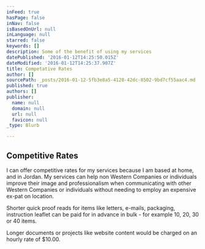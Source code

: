 ```yaml
---
inFeed: true
hasPage: false
inNav: false
isBasedOnUrl: null
inLanguage: null
starred: false
keywords: []
description: Some of the benefit of using my services
datePublished: '2016-01-12T14:25:50.015Z'
dateModified: '2016-01-12T14:25:37.907Z'
title: Competative Rates
author: []
sourcePath: _posts/2016-01-12-5fb3e8a5-4128-42dc-8502-9bd7cf55aac4.md
published: true
authors: []
publisher:
  name: null
  domain: null
  url: null
  favicon: null
_type: Blurb

---
```

## Competitive Rates

I can offer competitive rates for my services because I am based at home, and in Jordan. My services can help non Western Companies or individuals improve their image and professionalism when communicating with other Western Companies or individuals without needing to employ an expensive ex-pat on location.

Shorter quick proof reads for items like letters, e-mails, packaging, instruction leaflet can be paid for in advance in bulk - for example 10, 20, 30 or 40 items. 

Longer documents or projects like website content would be charged on an hourly rate of $10.00\.
